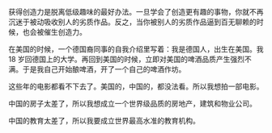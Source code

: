 获得创造力是脱离低级趣味的最好办法。一旦学会了创造更有趣的事物，你就不再沉迷于被动吸收别人的劣质作品。反之，当你被别人的劣质作品逼到百无聊赖的时候，也会被催生创造力。

在美国的时候，一个德国裔同事的自我介绍里写着：我是德国人，出生在美国。我 18 岁回德国上的大学。再回到美国的时候，立即对美国的啤酒品质产生强烈不满。于是我自己开始酿啤酒，开了一个自己的啤酒作坊。

这些年的电影都看不下去了。美国的，中国的，都没法看。所以我想拍一部电影。

中国的房子太差了，所以我想成立一个世界级品质的房地产，建筑和物业公司。

中国的教育太差了，所以我要成立世界最高水准的教育机构。
